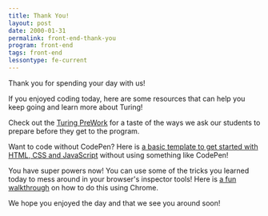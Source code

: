```yaml
---
title: Thank You!
layout: post
date: 2000-01-31
permalink: front-end-thank-you
program: front-end
tags: front-end
lessontype: fe-current
---
```


Thank you for spending your day with us! 

If you enjoyed coding today, here are some resources that can help you keep going and learn more about Turing!

Check out the [Turing PreWork](http://frontend.turing.io/prework/) for a taste of the ways we ask our students to prepare before they get to the program.

Want to code without CodePen? Here is [a basic template to get started with HTML, CSS and JavaScript](https://github.com/adrianbautista/html-css-template) without using something like CodePen!

You have super powers now! You can use some of the tricks you learned today to mess around in your browser's inspector tools! Here is [a fun walkthrough](https://www.mvcode.com/lessons/hack-session-hack-with-html) on how to do this using Chrome.

We hope you enjoyed the day and that we see you around soon!
